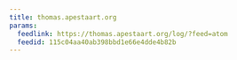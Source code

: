 ```yaml
---
title: thomas.apestaart.org
params:
  feedlink: https://thomas.apestaart.org/log/?feed=atom
  feedid: 115c04aa40ab398bbd1e66e4dde4b82b
---
```

